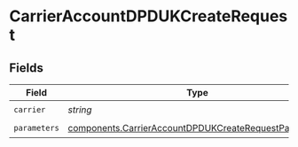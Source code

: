 # CarrierAccountDPDUKCreateRequest


## Fields

| Field                                                                                                                          | Type                                                                                                                           | Required                                                                                                                       | Description                                                                                                                    | Example                                                                                                                        |
| ------------------------------------------------------------------------------------------------------------------------------ | ------------------------------------------------------------------------------------------------------------------------------ | ------------------------------------------------------------------------------------------------------------------------------ | ------------------------------------------------------------------------------------------------------------------------------ | ------------------------------------------------------------------------------------------------------------------------------ |
| `carrier`                                                                                                                      | *string*                                                                                                                       | :heavy_check_mark:                                                                                                             | N/A                                                                                                                            | dpd_uk                                                                                                                         |
| `parameters`                                                                                                                   | [components.CarrierAccountDPDUKCreateRequestParameters](../../models/components/carrieraccountdpdukcreaterequestparameters.md) | :heavy_check_mark:                                                                                                             | N/A                                                                                                                            |                                                                                                                                |